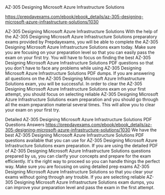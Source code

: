
AZ-305 Designing Microsoft Azure Infrastructure Solutions


https://prepdayexams.com/ebook/ebook_details/az-305-designing-microsoft-azure-infrastructure-solutions/1030

AZ-305 Designing Microsoft Azure Infrastructure Solutions
With the help of the AZ-305 Designing Microsoft Azure Infrastructure Solutions preparatory exams provided by Prepdayexams, you will be able to complete the AZ-305 Designing Microsoft Azure Infrastructure Solutions exam today. Make sure you are focusing on your preparation level so that you can easily pass the exam on your first try. You will have to focus on finding the best AZ-305 Designing Microsoft Azure Infrastructure Solutions PDF questions so that you don't have to face any problems while using AZ-305 Designing Microsoft Azure Infrastructure Solutions PDF dumps. If you are answering all questions on the AZ-305 Designing Microsoft Azure Infrastructure Solutions exam, you will be successful. In order to clear the AZ-305 Designing Microsoft Azure Infrastructure Solutions exam on your first attempt, you should focus on selecting reliable AZ-305 Designing Microsoft Azure Infrastructure Solutions exam preparation and you should go through all the exam preparation material several times. This will allow you to clear your exam on your first try.

Detailed AZ-305 Designing Microsoft Azure Infrastructure Solutions PDF Questions Answers
https://prepdayexams.com/ebook/ebook_details/az-305-designing-microsoft-azure-infrastructure-solutions/1030
We have the best AZ-305 Designing Microsoft Azure Infrastructure Solutions PDF questions available that you can use for AZ-305 Designing Microsoft Azure Infrastructure Solutions exam preparation. If you are using the detailed PDF of AZ-305 Designing Microsoft Azure Infrastructure Solutions questions prepared by us, you can clarify your concepts and prepare for the exam efficiently. It's the right way to proceed so you can handle things the perfect way. Make sure you are focusing on using detailed prep exams AZ-305 Designing Microsoft Azure Infrastructure Solutions so that you clear your exams without going through any trouble. If you are selecting reliable AZ-305 Designing Microsoft Azure Infrastructure Solutions exam dumps, you can improve your preparation level and pass the exam in the first attempt.
